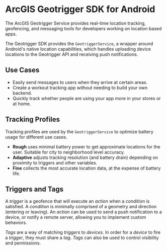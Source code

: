 ArcGIS Geotrigger SDK for Android
======================

The ArcGIS Geotrigger Service provides real-time location tracking, geofencing,
and messaging tools for developers working on location based apps.

The Geotrigger SDK provides the `GeotriggerService`, a wrapper around 
Android's native location capabilities, which handles uploading device locations
to the Geotrigger API and receiving push notifications.

## Use Cases

* Easily send messages to users when they arrive at certain areas.
* Create a workout tracking app without needing to build your own backend.
* Quickly track whether people are using your app more in your stores or at home.

## Tracking Profiles

Tracking profiles are used by the `GeotriggerService` to optimize battery usage
for different use cases.

* **Rough** uses minimal battery power to get approximate locations for the
    user. Suitable for city to neighborhood level accuracy.
* **Adaptive** adjusts tracking resolution (and battery drain) depending on
    proximity to triggers and other variables.
* **Fine** collects the most accurate location data, at the expense of battery
    life.

## Triggers and Tags

A *trigger* is a geofence that will execute an *action* when a *condition* is
satisfied.  A *condition* is minimally comprised of a geometry and direction
(entering or leaving). An *action* can be used to send a push notification to
a device, or notify a remote server, allowing you to implement custom
behaviors.

*Tags* are a way of matching *triggers* to *devices*. In order for a *device*
to fire a *trigger*, they must share a *tag*. *Tags* can also be used to control
visibility and permissions.
